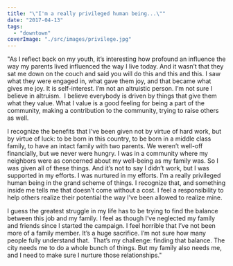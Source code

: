 ```yaml
---
title: "\"I'm a really privileged human being...\""
date: "2017-04-13"
tags: 
  - "downtown"
coverImage: "./src/images/privilege.jpg"
---
```


"As I reflect back on my youth, it’s interesting how profound an influence the way my parents lived influenced the way I live today. And it wasn’t that they sat me down on the couch and said you will do this and this and this. I saw what they were engaged in, what gave them joy, and that became what gives me joy. It is self-interest. I’m not an altruistic person. I’m not sure I believe in altruism.  I believe everybody is driven by things that give them what they value. What I value is a good feeling for being a part of the community, making a contribution to the community, trying to raise others as well.

I recognize the benefits that I’ve been given not by virtue of hard work, but by virtue of luck: to be born in this country, to be born in a middle class family, to have an intact family with two parents. We weren’t well-off financially, but we never were hungry. I was in a community where my neighbors were as concerned about my well-being as my family was. So I was given all of these things. And it’s not to say I didn’t work, but I was supported in my efforts. I was nurtured in my efforts. I’m a really privileged human being in the grand scheme of things. I recognize that, and something inside me tells me that doesn’t come without a cost. I feel a responsibility to help others realize their potential the way I’ve been allowed to realize mine.

I guess the greatest struggle in my life has to be trying to find the balance between this job and my family. I feel as though I’ve neglected my family and friends since I started the campaign. I feel horrible that I’ve not been more of a family member. It’s a huge sacrifice. I’m not sure how many people fully understand that.  That’s my challenge: finding that balance. The city needs me to do a whole bunch of things. But my family also needs me, and I need to make sure I nurture those relationships."
